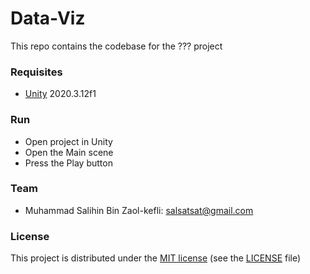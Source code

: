 # Data-Viz

This repo contains the codebase for the ??? project

### Requisites

- [Unity](www.unity3d.com) 2020.3.12f1

### Run

- Open project in Unity
- Open the Main scene
- Press the Play button

### Team

- Muhammad Salihin Bin Zaol-kefli: salsatsat@gmail.com

### License

This project is distributed under the [MIT license](https://en.wikipedia.org/wiki/MIT_License) (see the [LICENSE](./LICENSE) file)
